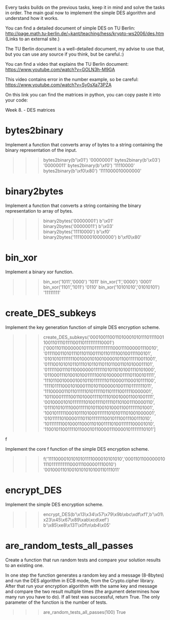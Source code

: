 Every tasks builds on the previous tasks, keep it in mind and solve the tasks in order. The main goal now to implement the simple DES algorithm and understand how it works.

You can find a detailed document of simple DES on TU Berlin: http://page.math.tu-berlin.de/~kant/teaching/hess/krypto-ws2006/des.htm (Links to an external site.)

The TU Berlin document is a well-detailed document, my advise to use that, but you can use any source if you think, but be careful.:)

You can find a video that explains the TU Berlin document: https://www.youtube.com/watch?v=GOLN3h-M9GA

This video contains error in the number example, so be careful: https://www.youtube.com/watch?v=Sy0sXa73PZA

On this link you can find the matrices in python, you can copy paste it into your code:

Week 8. - DES matrices
# bytes2binary

Implement a function that converts array of bytes to a string containing the binary representation of the input.

>>> bytes2binary(b'\\x01')
'00000001'
>>> bytes2binary(b'\\x03')
'00000011'
>>> bytes2binary(b'\\xf0')
'11110000'
>>> bytes2binary(b'\\xf0\\x80')
'1111000010000000'

# binary2bytes

Implement a function that converts a string containing the binary representation to array of bytes.

>>> binary2bytes('00000001')
b'\\x01'
>>> binary2bytes('00000011')
b'\\x03'
>>> binary2bytes('11110000')
b'\\xf0'
>>> binary2bytes('1111000010000000')
b'\\xf0\\x80'

# bin_xor

Implement a binary xor function.

>>> bin_xor('1011','0000')
'1011'
>>> bin_xor('1','0000')
'0001'
>>> bin_xor('1101','1011')
'0110'
>>> bin_xor('10101010','01010101')
'11111111'

# create_DES_subkeys

Implement the key generation function of simple DES encryption scheme.

>>> create_DES_subkeys('0001001100110100010101110111100110011011101111001101111111110001')
['000110110000001011101111111111000111000001110010', '011110011010111011011001110110111100100111100101', '010101011111110010001010010000101100111110011001', '011100101010110111010110110110110011010100011101', '011111001110110000000111111010110101001110101000', '011000111010010100111110010100000111101100101111', '111011001000010010110111111101100001100010111100', '111101111000101000111010110000010011101111111011', '111000001101101111101011111011011110011110000001', '101100011111001101000111101110100100011001001111', '001000010101111111010011110111101101001110000110', '011101010111000111110101100101000110011111101001', '100101111100010111010001111110101011101001000001', '010111110100001110110111111100101110011100111010', '101111111001000110001101001111010011111100001010', '110010110011110110001011000011100001011111110101']

f

Implement the core f function of the simple DES encryption scheme.

>>> f('11110000101010101111000010101010','000110110000001011101111111111000111000001110010')
'00100011010010101010100110111011'

# encrypt_DES

Implement the simple DES encryption scheme.

>>> encrypt_DES(b'\\x13\\x34\\x57\\x79\\x9b\\xbc\\xdf\\xf1',b'\\x01\\x23\\x45\\x67\\x89\\xab\\xcd\\xef')
b'\\x85\\xe8\\x13T\\x0f\\n\\xb4\\x05'

# are_random_tests_all_passes

Create a function that run random tests and compare your solution results to an existing one.

In one step the function generates a random key and a message (8-8bytes) and run the DES algorithm in ECB mode, from the Crypto.cipher library. After that run your encryption algorithm with the same key and message and compare the two result multiple times (the argument determines how many run you have to do). If all test was successful, return True. The only parameter of the function is the number of tests.

>>> are_random_tests_all_passes(100)
True